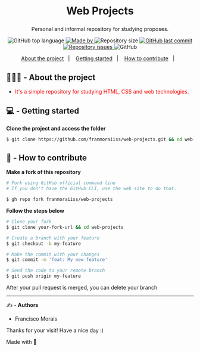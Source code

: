 
<h1 align="center">
  Web Projects
</h1>

<h3 align="center">
  
</h3>

<p align="center">Personal and informal repository for studying proposes.</p>

<p align="center">
  <img alt="GitHub top language" src="https://img.shields.io/github/languages/top/franmoraiiss/web-projects">

  <a href="https://www.linkedin.com/in/franmorais/">
    <img alt="Made by" src="https://img.shields.io/badge/made%20by-Francisco%20Morais-gree">
  </a>
  
  <img alt="Repository size" src="https://img.shields.io/github/repo-size/franmoraiiss/web-projects">
  
  <a href="https://github.com/EliasGcf/readme-template/commits/master">
    <img alt="GitHub last commit" src="https://img.shields.io/github/last-commit/franmoraiiss/web-projects">
  </a>
  
  <a href="https://github.com/EliasGcf/readme-template/issues">
    <img alt="Repository issues" src="https://img.shields.io/github/issues/franmoraiiss/web-projects">
  </a>
  
  <img alt="GitHub" src="https://img.shields.io/github/license/franmoraiiss/web-projects">
</p>

<p align="center">
  <a href="#-about-the-project">About the project</a>&nbsp;&nbsp;&nbsp;|&nbsp;&nbsp;&nbsp;
  <a href="#-getting-started">Getting started</a>&nbsp;&nbsp;&nbsp;|&nbsp;&nbsp;&nbsp;
  <a href="#-how-to-contribute">How to contribute</a>&nbsp;&nbsp;&nbsp;|&nbsp;&nbsp;&nbsp;
</p>

## 👨🏻‍💻 - About the project

- <p style="color: red;">It's a simple repository for studying HTML, CSS and web technologies.</p>

## 💻 - Getting started

**Clone the project and access the folder**

```bash
$ git clone https://github.com/franmoraiiss/web-projects.git && cd web-projects
```

## 🤔 - How to contribute

**Make a fork of this repository**

```bash
# Fork using GitHub official command line
# If you don't have the GitHub CLI, use the web site to do that.

$ gh repo fork franmoraiiss/web-projects
```

**Follow the steps below**

```bash
# Clone your fork
$ git clone your-fork-url && cd web-projects

# Create a branch with your feature
$ git checkout -b my-feature

# Make the commit with your changes
$ git commit -m 'feat: My new feature'

# Send the code to your remote branch
$ git push origin my-feature
```

After your pull request is merged, you can delete your branch

---

✍️ - **Authors**

- <p>Francisco Morais</p>
Thanks for your visit! Have a nice day :)


Made with 💜
